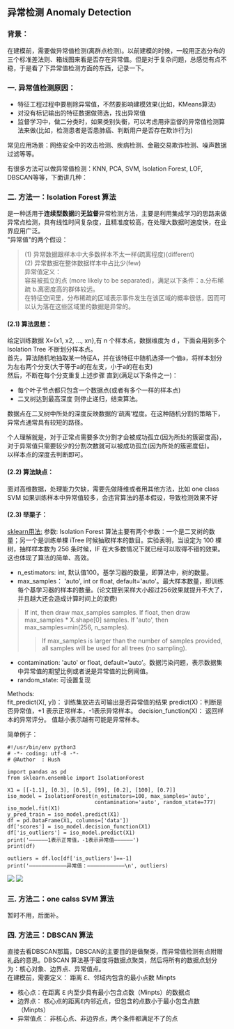 ## 异常检测 Anomaly Detection

### 背景：    
在建模前，需要做异常值检测(离群点检测)。以前建模的时候，一般用正态分布的三个标准差法则、箱线图来看是否存在异常值。但是对于复杂问题，总感觉有点不稳，于是看了下异常值检测方面的东西，记录一下。     

### 一. 异常值检测原因：  
- 特征工程过程中要剔除异常值，不然要影响建模效果(比如，KMeans算法)    
- 对没有标记输出的特征数据做筛选，找出异常值  
- 监督学习中，做二分类时，如果类别失衡，可以考虑用非监督的异常值检测算法来做(比如，检测患者是否患肺癌、判断用户是否存在欺诈行为)  

常见应用场景：网络安全中的攻击检测、疾病检测、金融交易欺诈检测、噪声数据过滤等等。    

有很多方法可以做异常值检测：KNN, PCA, SVM, Isolation Forest, LOF, DBSCAN等等，下面讲几种：  

### 二. 方法一：Isolation Forest 算法
是一种适用于**连续型数据**的**无监督**异常检测方法，主要是利用集成学习的思路来做异常点检测，具有线性时间复杂度，且精准度较高，在处理大数据时速度快，在业界应用广泛。       
"异常值"的两个假设：
> (1) 异常数据跟样本中大多数样本不太一样(疏离程度)(different)  
> (2) 异常数据在整体数据样本中占比少(few)  
异常值定义：   
> 容易被孤立的点 (more likely to be separated)，满足以下条件：a.分布稀疏 b.离密度高的群体较远。   
> 在特征空间里，分布稀疏的区域表示事件发生在该区域的概率很低，因而可以认为落在这些区域里的数据是异常的。  

#### (2.1) 算法思想：  
给定训练数据 X={x1, x2, …, xn},有 n 个样本点，数据维度为 d ，下面会用到多个 Isolation Tree 不断划分样本点。  
首先，算法随机地抽取某一特征A，并在该特征中随机选择一个值a，将样本划分为左右两个分支(大于等于a的在左支，小于a的在右支)  
然后，不断在每个分支重复上述步骤
直到(满足以下条件之一)：
- 每个叶子节点都只包含一个数据点(或者有多个一样的样本点)  
- 二叉树达到最高深度
则停止递归，结束算法。  

数据点在二叉树中所处的深度反映数据的‘疏离’程度。在这种随机分割的策略下，异常点通常具有较短的路径。  

个人理解就是，对于正常点需要多次分割才会被成功孤立(因为所处的簇密度高)，对于异常值只需要较少的分割次数就可以被成功孤立(因为所处的簇密度低)。  
以样本点的深度去判断即可。  

#### (2.2) 算法缺点：  
面对高维数据，处理能力欠缺，需要先做降维或者用其他方法，比如 one class SVM
如果训练样本中异常值较多，会违背算法的基本假设，导致检测效果不好

#### (2.3) 举栗子：  
[sklearn用法:](https://scikit-learn.org/stable/modules/generated/sklearn.ensemble.IsolationForest.html#sklearn.ensemble.IsolationForest)
参数:
Isolation Forest 算法主要有两个参数：一个是二叉树的数量；另一个是训练单棵 iTree 时候抽取样本的数目。实验表明，当设定为 100
棵树，抽样样本数为 256 条时候，IF 在大多数情况下就已经可以取得不错的效果。这也体现了算法的简单、高效。
- n_estimators: int, 默认值100。基学习器的数量，即算法中，树的数量。
- max_samples： 'auto', int or float, default='auto'。最大样本数量，即训练每个基学习器的样本的数量。(论文提到采样大小超过256效果就提升不大了，并且越大还会造成计算时间上的浪费)
> If int, then draw max_samples samples.
> If float, then draw max_samples * X.shape[0] samples.
> If 'auto', then max_samples=min(256, n_samples).
>> If max_samples is larger than the number of samples provided, all samples will be used for all trees (no sampling).
- contamination: 'auto' or  float, default=’auto’。数据污染问题，表示数据集中异常值的期望比例或者说是异常值的比例阈值。
- random_state: 可设置复现
>
Methods:  
fit_predict(X[, y])： 训练集放进去可输出是否异常值的结果
predict(X)：判断是否异常值，+1 表示正常样本，-1表示异常样本。
decision_function(X)： 返回样本的异常评分。 值越小表示越有可能是异常样本。

简单例子：  
```
#!/usr/bin/env python3
# -*- coding: utf-8 -*-
# @Author  : Hush

import pandas as pd
from sklearn.ensemble import IsolationForest

X1 = [[-1.1], [0.3], [0.5], [99], [0.2], [100], [0.7]]
iso_model = IsolationForest(n_estimators=100, max_samples='auto',
                            contamination='auto', random_state=777)
iso_model.fit(X1)
y_pred_train = iso_model.predict(X1)
df = pd.DataFrame(X1, columns=['data'])
df['scores'] = iso_model.decision_function(X1)
df['is_outliers'] = iso_model.predict(X1)
print('——————1表示正常值，-1表示异常值——————')
print(df)

outliers = df.loc[df['is_outliers']==-1]
print('————————————异常值：————————————\n', outliers)
```
![](https://ftp.bmp.ovh/imgs/2020/12/9bde18830169f83a.png)
![](https://ftp.bmp.ovh/imgs/2020/12/3d161c72e0325218.png)  
>
### 三. 方法二：one calss SVM 算法
暂时不用，后面补。  

### 四. 方法三：DBSCAN 算法
直接去看DBSCAN那篇，DBSCAN的主要目的是做聚类，而异常值检测有点附赠礼品的意思。DBSCAN 算法基于密度将数据点聚类，然后将所有的数据点划分为：核心对象、边界点、异常值点。  
在建模前，需要定义： 距离 ℇ、邻域内包含的最小点数 Minpts  
- 核心点：在距离 ℇ 内至少具有最小包含点数（Minpts）的数据点
- 边界点： 核心点的距离ℇ内邻近点，但包含的点数小于最小包含点数（Minpts）
- 异常值点： 非核心点、非边界点，两个条件都满足不了的点
